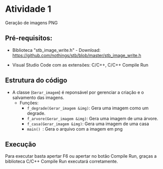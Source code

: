 # Atividade 1

Geração de imagens PNG

## Pré-requisitos:

- Biblioteca "stb_image_write.h" - Download: https://github.com/nothings/stb/blob/master/stb_image_write.h

- Visual Studio Code com as extensões: C/C++,  C/C++ Compile Run

## Estrutura do código

- A classe (`Gerar_imagem`) é reponsável por gerenciar a criação e o salvamento das imagens.  
    - Funções:
        - `f_degrade(Gerar_imagem &img)`: Gera uma imagem como um degrade.
        - `f_arvore(Gerar_imagem &img)`: Gera uma imagem de uma árvore.
        - `f_casa(Gerar_imagem &img)`: Gera uma imagem de uma casa
        - `main() `: Gera o arquivo com a imagem em png
          
## Execução

Para executar basta apertar F6 ou apertar no botão Compile Run, graças a biblioteca C/C++ Compile Run executará corretamente. 


